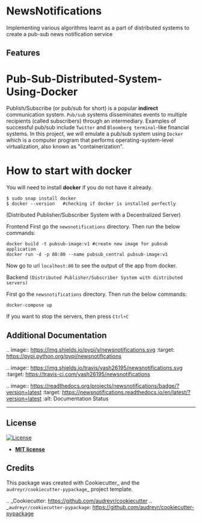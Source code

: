 # NewsNotifications

Implementing various algorithms learnt as a part of distributed systems to create a pub-sub news notification service


Features
--------

# Pub-Sub-Distributed-System-Using-Docker

Publish/Subscribe (or pub/sub for short) is a popular **indirect** communication system. `Pub/sub` systems disseminates events to multiple recipients (called subscribers) through an intermediary. Examples of successful pub/sub include `Twitter` and `Bloomberg terminal`-like financial systems. In this project, we will emulate a pub/sub system using `Docker` which is a computer program that performs operating-system-level virtualization, also known as "containerization".

# How to start with docker

You will need to install **docker** if you do not have it already.

```
$ sudo snap install docker
$ docker --version   #checking if docker is installed perfectly
```

(Distributed Publisher/Subscriber System with a Decentralized Server)

Frontend
First go the `newsnotifications` directory. Then run the below commands:

```
docker build -t pubsub-image:v1 #create new image for pubsub application
docker run -d -p 80:80 --name pubsub_central pubsub-image:v1
```
Now go to url `localhost:80` to see the output of the app from docker.

Backend 
`(Distributed Publisher/Subscriber System with distributed servers)`

First go the `newsnotifications` directory. Then run the below commands:

```
docker-compose up
```

If you want to stop the servers, then press `Ctrl+C`


## Additional Documentation

.. image:: https://img.shields.io/pypi/v/newsnotifications.svg
        :target: https://pypi.python.org/pypi/newsnotifications

.. image:: https://img.shields.io/travis/yash26195/newsnotifications.svg
        :target: https://travis-ci.com/yash26195/newsnotifications

.. image:: https://readthedocs.org/projects/newsnotifications/badge/?version=latest
        :target: https://newsnotifications.readthedocs.io/en/latest/?version=latest
        :alt: Documentation Status


---
## License

[![License](http://img.shields.io/:license-mit-blue.svg?style=flat-square)](http://badges.mit-license.org)

- **[MIT license](http://opensource.org/licenses/mit-license.php)**


Credits
-------

This package was created with Cookiecutter_ and the `audreyr/cookiecutter-pypackage`_ project template.

.. _Cookiecutter: https://github.com/audreyr/cookiecutter
.. _`audreyr/cookiecutter-pypackage`: https://github.com/audreyr/cookiecutter-pypackage
